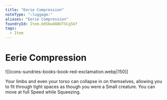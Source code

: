```yaml
---
title: "Eerie Compression"
noteType: ":luggage:"
aliases: "Eerie Compression"
foundryId: Item.b0S6wdABUTSCgSGf
tags:
  - Item
---
```


# Eerie Compression
![[icons-sundries-books-book-red-exclamation.webp|150]]

Your limbs and even your torso can collapse in on themselves, allowing you to fit through tight spaces as though you were a Small creature. You can move at full Speed while Squeezing.

